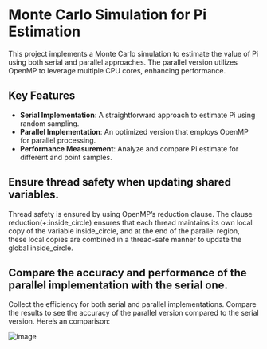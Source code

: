  # Monte Carlo Simulation for Pi Estimation

This project implements a Monte Carlo simulation to estimate the value of Pi using both serial and parallel approaches. The parallel version utilizes OpenMP to leverage multiple CPU cores, enhancing performance.

## Key Features

- **Serial Implementation**: A straightforward approach to estimate Pi using random sampling.
- **Parallel Implementation**: An optimized version that employs OpenMP for parallel processing.
- **Performance Measurement**: Analyze and compare Pi estimate for different and point samples.

## Ensure thread safety when updating shared variables.
Thread safety is ensured by using OpenMP’s reduction clause. The clause reduction(+:inside_circle) ensures that each thread maintains its own local copy of the variable inside_circle, and at the end of the parallel region, these local copies are combined in a thread-safe manner to update the global inside_circle.


## Compare the accuracy and performance of the parallel implementation with the serial one.
Collect the efficiency for both serial and parallel implementations. Compare the results to see the  accuracy of the parallel version compared to the serial version. Here’s an comparison:


![image](https://github.com/user-attachments/assets/9d4e00b8-24f3-4326-b55f-4f80797030f0)


